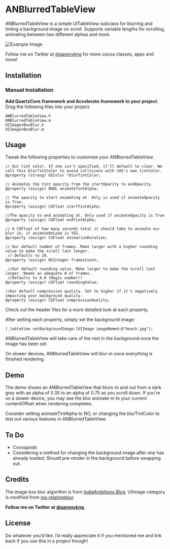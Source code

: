# ANBlurredTableView

ANBlurredTableView is a simple UITableView subclass for blurring and tinting a background image on scroll. Supports variable lengths for scrolling, animating between two different alphas and more.

![Example Image](https://github.com/aaronn/ANBlurredImageView/tree/master/Images/scroll.gif)

Follow me on Twitter at [@aaronykng](http://www.twitter.com/aaronykng) for more cocoa classes, apps and more!

## Installation

### Manual Installation
**Add QuartzCore.framework and Accelerate.framework to your project.** Drag the following files into your project:

    ANBlurredTableView.h
    ANBlurredTableView.m
    UIImage+BoxBlur.h
    UIImage+BoxBlur.m

## Usage
Tweak the following properties to customize your ANBlurredTableView.

    // Our tint color. If one isn't specified, it'll default to clear. We call this blurTintColor to avoid collisions with iOS's own tintColor.
    @property (strong) UIColor *blurTintColor;
    
    // Animates the tint opacity from the startOpacity to endOpacity.
    @property (assign) BOOL animateTintAlpha;
    
    // The opacity to start animating at. Only is used if animateOpacity is True.
    @property (assign) CGFloat startTintAlpha;
    
    //The opacity to end animating at. Only used if animateOpacity is True
    @property (assign) CGFloat endTintAlpha;
    
    // A CGFloat of how many seconds total it should take to animate our blur in, if animateOnLoad is YES.
    @property (assign) CGFloat animationDuration;
    
    // Our default number of frames. Make larger with a higher rounding value to make the scroll last longer.
     // Defaults to 20.
    @property (assign) NSInteger framesCount;
    
     //Our default rounding value. Make larger to make the scroll last longer. Needs an adequate # of frames.
     //Defaults to 8.0 (Magic number!)
    @property (assign) CGFloat roundingValue;

    //Our default compression quality. Set to higher if it's negatively impacting your background quality.
    @property (assign) CGFloat compressionQuality;

Check out the header files for a more detailed look at each property.

After setting each property, simply set the background image:

    [_tableView setBackgroundImage:[UIImage imageNamed:@"beach.jpg"];
    
ANBlurredTableView will take care of the rest in the background once the image has been set. 

On slower devices, ANBlurredTableView will blur-in once everything is finished rendering.
    
## Demo
The demo shows an ANBlurredTableView that blurs-in and out from a dark grey with an alpha of 0.35 to an alpha of 0.75 as you scroll down. If you're on a slower device, you may see the blur animate-in to your current contentOffset when rendering completes.

Consider setting animateTintAlpha to NO, or changing the blurTintColor to test out various features in ANBlurredTableView.

## To Do
- Cocoapods
- Considering a method for changing the background image after one has already loaded. Should pre-render in the background before swapping out.

## Credits
The image box blur algorithm is from [IndieAmbitions Blog](http://indieambitions.com/idevblogaday/perform-blur-vimage-accelerate-framework-tutorial/?utm_source=feedburner&utm_medium=feed&utm_campaign=Feed%3A+IndieAmbitions+%28Indie+Ambitions%29). UIImage category is modified from [ios-relatimeblur](https://github.com/alexdrone/ios-realtimeblur). 

**Follow me on Twitter at [@aaronykng](http://www.twitter.com/aaronykng).**

## License
Do whatever you’d like. I’d really appreciate it if you mentioned me and link back if you use this in a project though!
